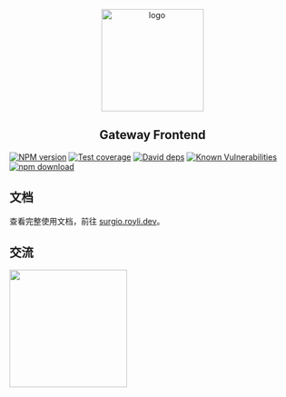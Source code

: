 <p align="center">
    <a href="https://surgio.royli.dev/" target="_blank">
        <img width="180" src="https://raw.githubusercontent.com/geekdada/surgio/master/docs/.vuepress/public/surgio-icon.png" alt="logo">
    </a>
</p>

<h2 align="center">Gateway Frontend</h2>

[![NPM version][npm-image]][npm-url]
[![Test coverage][codecov-image]][codecov-url]
[![David deps][david-image]][david-url]
[![Known Vulnerabilities][snyk-image]][snyk-url]
[![npm download][download-image]][download-url]

[npm-image]: https://img.shields.io/npm/v/@surgio/gateway-frontend.svg?style=flat-square
[npm-url]: https://npmjs.org/package/@surgio/gateway-frontend
[codecov-image]: https://codecov.io/gh/surgioproject/gateway/branch/master/graph/badge.svg
[codecov-url]: https://codecov.io/gh/surgioproject/gateway
[david-image]: https://david-dm.org/surgioproject/packages/status.svg?path=packages/gateway-frontend
[david-url]: https://david-dm.org/surgioproject/packages?path=packages/gateway-frontend
[snyk-image]: https://snyk.io/test/npm/@surgio/gateway-frontend/badge.svg?style=flat-square
[snyk-url]: https://snyk.io/test/npm/@surgio/gateway-frontend
[download-image]: https://img.shields.io/npm/dm/@surgio/gateway-frontend.svg?style=flat-square
[download-url]: https://npmjs.org/package/@surgio/gateway-frontend

## 文档

查看完整使用文档，前往 [surgio.royli.dev](https://surgio.royli.dev)。

## 交流

[<img width="207" src="https://raw.githubusercontent.com/geekdada/surgio/master/docs/.vuepress/public/join-telegram.png">](https://t.me/surgiotg)

